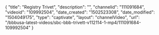 {
    "title": "Registry Trivet",
    "description": "",
    "channelid": "111091684",
    "videoid": "109992504",
    "date_created": "1502523308",
    "date_modified": "1504049175",
    "type": "captivate",
    "layout": "channelVideo",
    "url": "\/bbbusa-latest-videos\/sbc-bbb-trivett-v112114-1-mp4\/111091684-109992504"
}